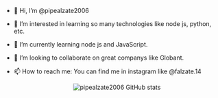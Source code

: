 - 👋 Hi, I’m @pipealzate2006
- 👀 I’m interested in learning so many technologies like node js, python, etc.
- 🌱 I’m currently learning node js and JavaScript.
- 💞️ I’m looking to collaborate on great companys like Globant.
- 📫 How to reach me: You can find me in instagram like @falzate.14

  <div align="center">
   
   ![pipealzate2006 GitHub stats](https://github-readme-stats.vercel.app/api?username=pipealzate2006&show_icons=true&locale=es&theme=dark#gh-dark-mode-only)
   
</div>
<!---
pipealzate2006/pipealzate2006 is a ✨ special ✨ repository because its `README.md` (this file) appears on your GitHub profile.
You can click the Preview link to take a look at your changes.
--->
